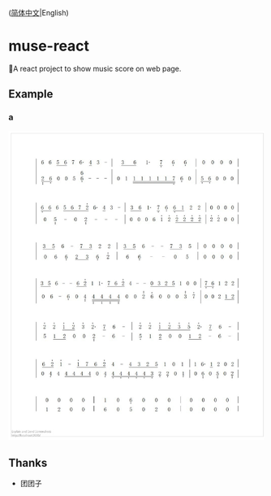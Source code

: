 ([简体中文](README.md)|English)
# muse-react
🎼A react project to show music score on web page.

## Example
### a
![example](example/a.jpg)

## Thanks
* 团团子
